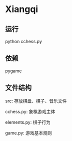 # Xiangqi

## 运行

python cchess.py

## 依赖

pygame

## 文件结构

src: 存放棋盘、棋子、音乐文件

cchess.py: 象棋游戏主体

elements.py: 棋子行为

game.py: 游戏基本规则